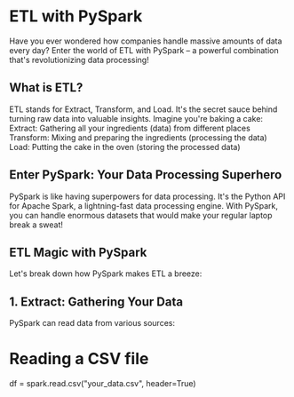 # ETL with PySpark
Have you ever wondered how companies handle massive amounts of data every day? Enter the world of ETL with
PySpark – a powerful combination that's revolutionizing data processing!

## What is ETL?
ETL stands for Extract, Transform, and Load. It's the secret sauce behind turning raw data into valuable insights.
Imagine you're baking a cake:
Extract: Gathering all your ingredients (data) from different places
Transform: Mixing and preparing the ingredients (processing the data)
Load: Putting the cake in the oven (storing the processed data)

## Enter PySpark: Your Data Processing Superhero
PySpark is like having superpowers for data processing. It's the Python API for Apache Spark, a lightning-fast data
processing engine. With PySpark, you can handle enormous datasets that would make your regular laptop break a
sweat!

## ETL Magic with PySpark
Let's break down how PySpark makes ETL a breeze:
## 1. Extract: Gathering Your Data
PySpark can read data from various sources:
# Reading a CSV file
df = spark.read.csv("your_data.csv", header=True)
